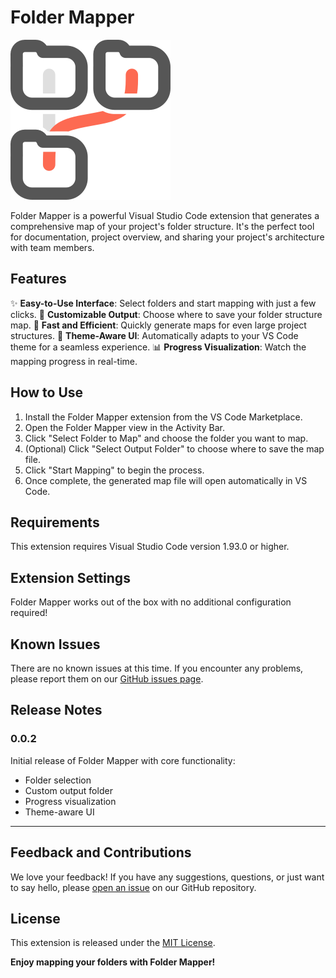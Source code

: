 # Folder Mapper

![Folder Mapper Icon](images/folder-mapper-icon.png)

Folder Mapper is a powerful Visual Studio Code extension that generates a comprehensive map of your project's folder structure. It's the perfect tool for documentation, project overview, and sharing your project's architecture with team members.

## Features

✨ **Easy-to-Use Interface**: Select folders and start mapping with just a few clicks.
📁 **Customizable Output**: Choose where to save your folder structure map.
🚀 **Fast and Efficient**: Quickly generate maps for even large project structures.
🎨 **Theme-Aware UI**: Automatically adapts to your VS Code theme for a seamless experience.
📊 **Progress Visualization**: Watch the mapping progress in real-time.

## How to Use

1. Install the Folder Mapper extension from the VS Code Marketplace.
2. Open the Folder Mapper view in the Activity Bar.
3. Click "Select Folder to Map" and choose the folder you want to map.
4. (Optional) Click "Select Output Folder" to choose where to save the map file.
5. Click "Start Mapping" to begin the process.
6. Once complete, the generated map file will open automatically in VS Code.

## Requirements

This extension requires Visual Studio Code version 1.93.0 or higher.

## Extension Settings

Folder Mapper works out of the box with no additional configuration required!

## Known Issues

There are no known issues at this time. If you encounter any problems, please report them on our [GitHub issues page](https://github.com/yourusername/folder-mapper/issues).

## Release Notes

### 0.0.2

Initial release of Folder Mapper with core functionality:

- Folder selection
- Custom output folder
- Progress visualization
- Theme-aware UI

---

## Feedback and Contributions

We love your feedback! If you have any suggestions, questions, or just want to say hello, please [open an issue](https://github.com/yourusername/folder-mapper/issues) on our GitHub repository.

## License

This extension is released under the [MIT License](LICENSE).

**Enjoy mapping your folders with Folder Mapper!**

